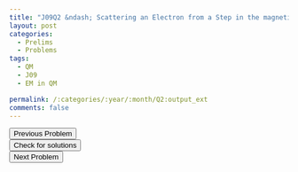 ```yaml
---
title: "J09Q2 &ndash; Scattering an Electron from a Step in the magnetic field"
layout: post
categories:
  - Prelims
  - Problems
tags:
  - QM
  - J09
  - EM in QM

permalink: /:categories/:year/:month/Q2:output_ext
comments: false
---
```

<object data="2009J2Q.pdf" type="application/pdf" width="100%" height="500"></object>

<div class='navbar'>
	<div float='left'><button onclick="window.location='Q1.html'" >Previous Problem</button></div>
	<div float='center'><button onclick="window.location='https://princetonprelim.com/prelim/22/'">Check for solutions</button></div>
	<div float='right'><button onclick="window.location='Q3.html'" > Next Problem</button></div>
</div>
